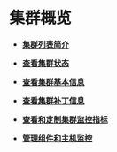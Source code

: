 # 集群概览<a name="mrs_01_0514"></a>

-   **[集群列表简介](集群列表简介.md)**  

-   **[查看集群状态](查看集群状态.md)**  

-   **[查看集群基本信息](查看集群基本信息.md)**  

-   **[查看集群补丁信息](查看集群补丁信息.md)**  

-   **[查看和定制集群监控指标](查看和定制集群监控指标.md)**  

-   **[管理组件和主机监控](管理组件和主机监控.md)**  


